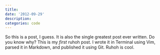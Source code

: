 ```yaml
---
title:
date: '2012-09-29'
description:
categories: code
---
```


So this is a post, I guess. It is also the single greatest post ever written. Do you know why? This is my *first* ruhoh post. I wrote it in Terminal using Vim, parsed it in Markdown, and published it using Git. Ruhoh is cool.
